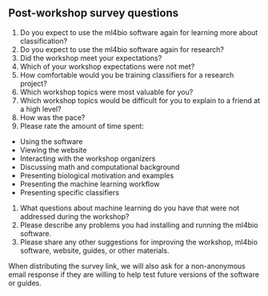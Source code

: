 ## Post-workshop survey questions

1. Do you expect to use the ml4bio software again for learning more about classification?
1. Do you expect to use the ml4bio software again for research?
1. Did the workshop meet your expectations?
1. Which of your workshop expectations were not met?
1. How comfortable would you be training classifiers for a research project?
1. Which workshop topics were most valuable for you?
1. Which workshop topics would be difficult for you to explain to a friend at a high level?
1. How was the pace?
1. Please rate the amount of time spent:
 - Using the software
 - Viewing the website
 - Interacting with the workshop organizers
 - Discussing math and computational background
 - Presenting biological motivation and examples
 - Presenting the machine learning workflow
 - Presenting specific classifiers
1. What questions about machine learning do you have that were not addressed during the workshop?
1. Please describe any problems you had installing and running the ml4bio software.
1. Please share any other suggestions for improving the workshop, ml4bio software, website, guides, or other materials.

When distributing the survey link, we will also ask for a non-anonymous email response if they are willing to help test future versions of the software or guides.
